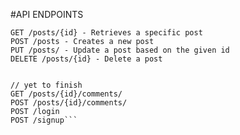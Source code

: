 
#API ENDPOINTS

```GET /posts - Retrieves a all posts
GET /posts/{id} - Retrieves a specific post
POST /posts - Creates a new post
PUT /posts/ - Update a post based on the given id 
DELETE /posts/{id} - Delete a post


// yet to finish
GET /posts/{id}/comments/
POST /posts/{id}/comments/
POST /login
POST /signup```
